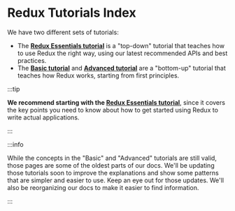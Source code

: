 # Redux Tutorials Index

We have two different sets of tutorials:

- The [**Redux Essentials tutorial**](./essentials/part-1-overview-concepts) is a "top-down" tutorial that teaches how to use Redux the right way, using our latest recommended APIs and best practices.
- The [**Basic tutorial**](../basics/README.md) and [**Advanced tutorial**](../advanced/README.md) are a "bottom-up" tutorial that teaches how Redux works, starting from first principles.

:::tip

**We recommend starting with the [Redux Essentials tutorial](./essentials/part-1-overview-concepts)**, since it covers the key points you need to know about how to get started using Redux to write actual applications.

:::

:::info

While the concepts in the "Basic" and "Advanced" tutorials are still valid, those pages are some of the oldest parts of our docs. We'll be updating those tutorials soon to improve the explanations and show some patterns that are simpler and easier to use. Keep an eye out for those updates. We'll also be reorganizing our docs to make it easier to find information.

:::


